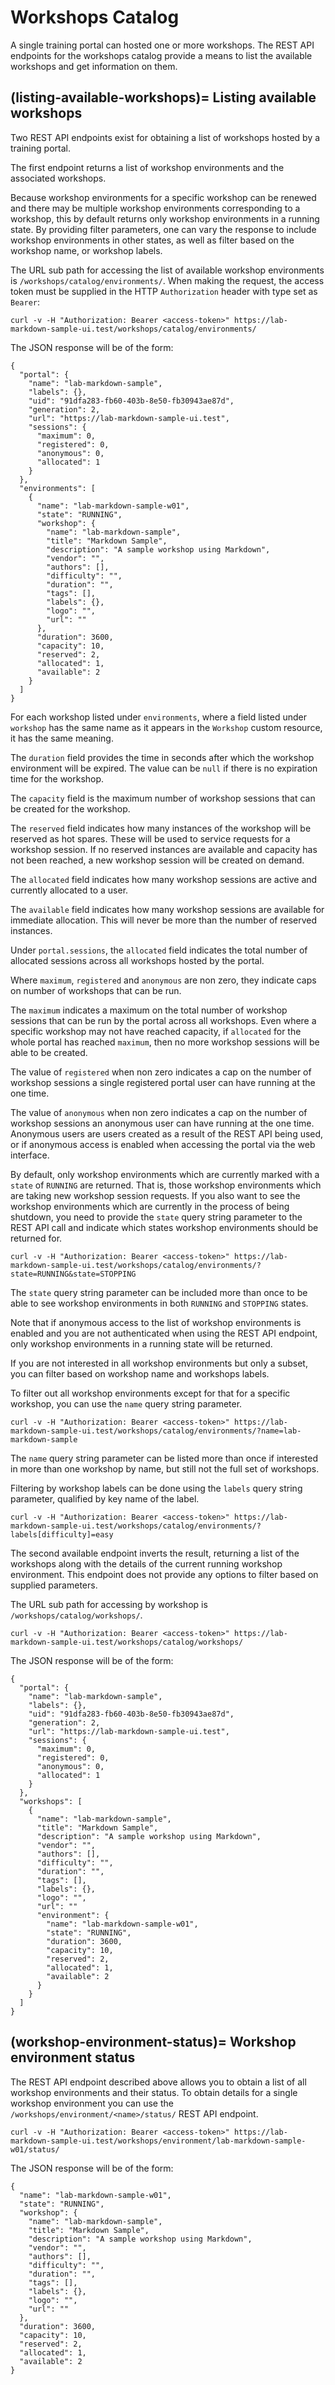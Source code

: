 Workshops Catalog
=================

A single training portal can hosted one or more workshops. The REST API endpoints for the workshops catalog provide a means to list the available workshops and get information on them.

(listing-available-workshops)=
Listing available workshops
---------------------------

Two REST API endpoints exist for obtaining a list of workshops hosted by a training portal.

The first endpoint returns a list of workshop environments and the associated workshops.

Because workshop environments for a specific workshop can be renewed and there may be multiple workshop environments corresponding to a workshop, this by default returns only workshop environments in a running state. By providing filter parameters, one can vary the response to include workshop environments in other states, as well as filter based on the workshop name, or workshop labels.

The URL sub path for accessing the list of available workshop environments is ``/workshops/catalog/environments/``. When making the request, the access token must be supplied in the HTTP ``Authorization`` header with type set as ``Bearer``:

```
curl -v -H "Authorization: Bearer <access-token>" https://lab-markdown-sample-ui.test/workshops/catalog/environments/
```

The JSON response will be of the form:

```
{
  "portal": {
    "name": "lab-markdown-sample",
    "labels": {},
    "uid": "91dfa283-fb60-403b-8e50-fb30943ae87d",
    "generation": 2,
    "url": "https://lab-markdown-sample-ui.test",
    "sessions": {
      "maximum": 0,
      "registered": 0,
      "anonymous": 0,
      "allocated": 1
    }
  },
  "environments": [
    {
      "name": "lab-markdown-sample-w01",
      "state": "RUNNING",
      "workshop": {
        "name": "lab-markdown-sample",
        "title": "Markdown Sample",
        "description": "A sample workshop using Markdown",
        "vendor": "",
        "authors": [],
        "difficulty": "",
        "duration": "",
        "tags": [],
        "labels": {},
        "logo": "",
        "url": ""
      },
      "duration": 3600,
      "capacity": 10,
      "reserved": 2,
      "allocated": 1,
      "available": 2
    }
  ]
}
```

For each workshop listed under ``environments``, where a field listed under ``workshop`` has the same name as it appears in the ``Workshop`` custom resource, it has the same meaning.

The ``duration`` field provides the time in seconds after which the workshop environment will be expired. The value can be ``null`` if there is no expiration time for the workshop.

The ``capacity`` field is the maximum number of workshop sessions that can be created for the workshop.

The ``reserved`` field indicates how many instances of the workshop will be reserved as hot spares. These will be used to service requests for a workshop session. If no reserved instances are available and capacity has not been reached, a new workshop session will be created on demand.

The ``allocated`` field indicates how many workshop sessions are active and currently allocated to a user.

The ``available`` field indicates how many workshop sessions are available for immediate allocation. This will never be more than the number of reserved instances.

Under ``portal.sessions``, the ``allocated`` field indicates the total number of allocated sessions across all workshops hosted by the portal.

Where ``maximum``, ``registered`` and ``anonymous`` are non zero, they indicate caps on number of workshops that can be run.

The ``maximum`` indicates a maximum on the total number of workshop sessions that can be run by the portal across all workshops. Even where a specific workshop may not have reached capacity, if ``allocated`` for the whole portal has reached ``maximum``, then no more workshop sessions will be able to be created.

The value of ``registered`` when non zero indicates a cap on the number of workshop sessions a single registered portal user can have running at the one time.

The value of ``anonymous`` when non zero indicates a cap on the number of workshop sessions an anonymous user can have running at the one time. Anonymous users are users created as a result of the REST API being used, or if anonymous access is enabled when accessing the portal via the web interface.

By default, only workshop environments which are currently marked with a ``state`` of ``RUNNING`` are returned. That is, those workshop environments which are taking new workshop session requests. If you also want to see the workshop environments which are currently in the process of being shutdown, you need to provide the ``state`` query string parameter to the REST API call and indicate which states workshop environments should be returned for.

```
curl -v -H "Authorization: Bearer <access-token>" https://lab-markdown-sample-ui.test/workshops/catalog/environments/?state=RUNNING&state=STOPPING
```

The ``state`` query string parameter can be included more than once to be able to see workshop environments in both ``RUNNING`` and ``STOPPING`` states.

Note that if anonymous access to the list of workshop environments is enabled and you are not authenticated when using the REST API endpoint, only workshop environments in a running state will be returned.

If you are not interested in all workshop environments but only a subset, you can filter based on workshop name and workshops labels.

To filter out all workshop environments except for that for a specific workshop, you can use the ``name`` query string parameter.

```
curl -v -H "Authorization: Bearer <access-token>" https://lab-markdown-sample-ui.test/workshops/catalog/environments/?name=lab-markdown-sample
```

The ``name`` query string parameter can be listed more than once if interested in more than one workshop by name, but still not the full set of workshops.

Filtering by workshop labels can be done using the ``labels`` query string parameter, qualified by key name of the label.

```
curl -v -H "Authorization: Bearer <access-token>" https://lab-markdown-sample-ui.test/workshops/catalog/environments/?labels[difficulty]=easy
```

The second available endpoint inverts the result, returning a list of the workshops along with the details of the current running workshop environment. This endpoint does not provide any options to filter based on supplied parameters. 

The URL sub path for accessing by workshop is ``/workshops/catalog/workshops/``.

```
curl -v -H "Authorization: Bearer <access-token>" https://lab-markdown-sample-ui.test/workshops/catalog/workshops/
```

The JSON response will be of the form:

```
{
  "portal": {
    "name": "lab-markdown-sample",
    "labels": {},
    "uid": "91dfa283-fb60-403b-8e50-fb30943ae87d",
    "generation": 2,
    "url": "https://lab-markdown-sample-ui.test",
    "sessions": {
      "maximum": 0,
      "registered": 0,
      "anonymous": 0,
      "allocated": 1
    }
  },
  "workshops": [
    {
      "name": "lab-markdown-sample",
      "title": "Markdown Sample",
      "description": "A sample workshop using Markdown",
      "vendor": "",
      "authors": [],
      "difficulty": "",
      "duration": "",
      "tags": [],
      "labels": {},
      "logo": "",
      "url": ""
      "environment": {
        "name": "lab-markdown-sample-w01",
        "state": "RUNNING",
        "duration": 3600,
        "capacity": 10,
        "reserved": 2,
        "allocated": 1,
        "available": 2
      }
    }
  ]
}
```

(workshop-environment-status)=
Workshop environment status
---------------------------

The REST API endpoint described above allows you to obtain a list of all
workshop environments and their status. To obtain details for a single workshop
environment you can use the ``/workshops/environment/<name>/status/`` REST API
endpoint.

```
curl -v -H "Authorization: Bearer <access-token>" https://lab-markdown-sample-ui.test/workshops/environment/lab-markdown-sample-w01/status/
```

The JSON response will be of the form:

```
{
  "name": "lab-markdown-sample-w01",
  "state": "RUNNING",
  "workshop": {
    "name": "lab-markdown-sample",
    "title": "Markdown Sample",
    "description": "A sample workshop using Markdown",
    "vendor": "",
    "authors": [],
    "difficulty": "",
    "duration": "",
    "tags": [],
    "labels": {},
    "logo": "",
    "url": ""
  },
  "duration": 3600,
  "capacity": 10,
  "reserved": 2,
  "allocated": 1,
  "available": 2
}
```
